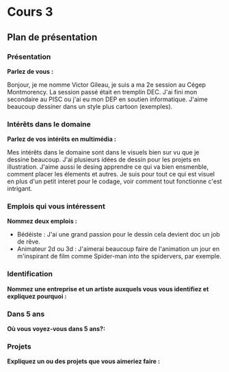 # Cours 3
## Plan de présentation

### Présentation
**Parlez de vous :**

Bonjour, je me nomme Victor Gileau,  je suis a ma 2e session au Cégep Montmorency. La session passé était en tremplin DEC. J'ai fini mon secondaire au PISC ou j'ai eu mon DEP en soutien informatique. J'aime beaucoup dessiner dans un style plus cartoon (exemples). 

### Intérêts dans le domaine
**Parlez de vos intérêts en multimédia :**

Mes intérêts dans le domaine sont dans le visuels bien sur vu que je dessine beaucoup. J'ai plusieurs idées de dessin pour les projets en illustration. J'aime aussi le desing apprendre ce qui va bien ensmenble, comment placer les élements et autres. Je suis pour tout ce qui est visuel en plus d'un petit interet pour le codage, voir comment tout fonctionne c'est intrigant.

### Emplois qui vous intéressent
**Nommez deux emplois :**

* Bédéiste : J'ai une grand passion pour le dessin cela devient doc un job de rêve.
* Animateur 2d ou 3d : J'aimerai beaucoup faire de l'animation un jour en m'inspirant de film comme Spider-man into the spidervers, par exemple.

### Identification
**Nommez une entreprise et un artiste auxquels vous vous identifiez et expliquez pourquoi :** 


### Dans 5 ans
**Où vous voyez-vous dans 5 ans?:** 


### Projets
**Expliquez un ou des projets que vous aimeriez faire :**


